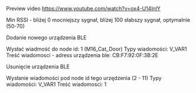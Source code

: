 Preview video https://www.youtube.com/watch?v=ox4-U14lnlY

Min RSSI - bliżej 0 mocniejszy sygnał, bliżej 100 słabszy sygnał, optymalnie (50-70)

Dodanie nowego urządzenia BLE 

Wysłać wiadmość do node id: 1 (M16_Cat_Door)
Typy wiadomości: V_VAR1
Treść wiadomosci - adress urządzenia ble: CB:F7:92:0F:3B:2E 


Usunięcie urządzenia BLE

Wysłanie wiadomości pod node id tego urzędzenia (2 - 11)
Typy wiadomości: V_VAR1
Treść wiadomosci: 1